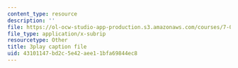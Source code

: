 ```yaml
---
content_type: resource
description: ''
file: https://ol-ocw-studio-app-production.s3.amazonaws.com/courses/7-01sc-fundamentals-of-biology-fall-2011/43101147bd2c5e42aee11bfa69844ec8_zLGHH9Rwvlw.vtt
file_type: application/x-subrip
resourcetype: Other
title: 3play caption file
uid: 43101147-bd2c-5e42-aee1-1bfa69844ec8
---
```

